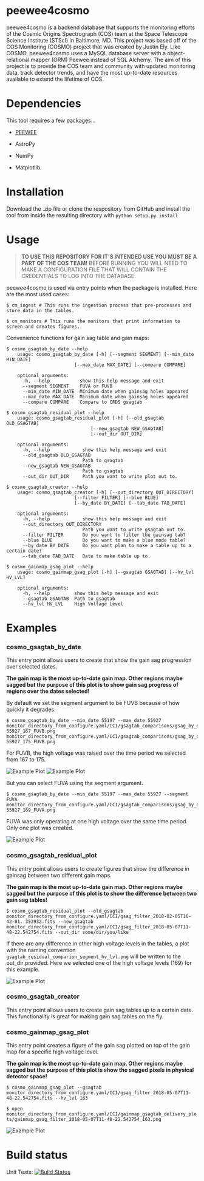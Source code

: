 # peewee4cosmo

peewee4cosmo is a backend database that supports the monitoring efforts of the Cosmic Origins Spectrograph (COS) team
at the Space Telescope Science Institute (STScI) in Baltimore, MD. This project was based off of the COS Monitoring
(COSMO) project that was created by Justin Ely. Like COSMO, peewee4cosmo uses a MySQL database server with a
object-relational mapper (ORM) Peewee instead of SQL Alchemy. The aim of this project is to provide the COS team and
community with updated monitoring data, track detector trends, and have the most up-to-date resources available to
extend the lifetime of COS.

# Dependencies

This tool requires a few packages...

* [PEEWEE](http://docs.peewee-orm.com/en/latest/)

* AstroPy

* NumPy

* Matplotlib

# Installation

Download the .zip file or clone the respository from GitHub and install the tool from inside the
resulting directory with `python setup.py install`

# Usage

> **TO USE THIS REPOSITORY FOR IT'S INTENDED USE YOU MUST BE A PART OF THE COS TEAM!**
> BEFORE RUNNING YOU WILL NEED TO MAKE A CONFIGURATION FILE THAT WILL CONTAIN THE CREDENTIALS
> TO LOG INTO THE DATABASE.

peewee4cosmo is used via entry points when the package is installed. Here are the most used cases:

`$ cm_ingest # This runs the ingestion process that pre-processes and store data in the tables.`

`$ cm_monitors # This runs the monitors that print information to screen and creates figures.`

Convenience functions for gain sag table and gain maps:

    $ cosmo_gsagtab_by_date --help
        usage: cosmo_gsagtab_by_date [-h] [--segment SEGMENT] [--min_date MIN_DATE]
                             [--max_date MAX_DATE] [--compare COMPARE]

        optional arguments:
          -h, --help           show this help message and exit
          --segment SEGMENT    FUVA or FUVB
          --min_date MIN_DATE  Minimum date when gainsag holes appeared
          --max_date MAX_DATE  Minimum date when gainsag holes appeared
          --compare COMPARE    Compare to CRDS gsagtab

    $ cosmo_gsagtab_residual_plot --help
        usage: cosmo_gsagtab_residual_plot [-h] [--old_gsagtab OLD_GSAGTAB]
                                   [--new_gsagtab NEW_GSAGTAB]
                                   [--out_dir OUT_DIR]

        optional arguments:
          -h, --help            show this help message and exit
          --old_gsagtab OLD_GSAGTAB
                                Path to gsagtab
          --new_gsagtab NEW_GSAGTAB
                                Path to gsagtab
          --out_dir OUT_DIR     Path you want to write plot out to.

    $ cosmo_gsagtab_creator --help
        usage: cosmo_gsagtab_creator [-h] [--out_directory OUT_DIRECTORY]
                             [--filter FILTER] [--blue BLUE]
                             [--by_date BY_DATE] [--tab_date TAB_DATE]

        optional arguments:
          -h, --help            show this help message and exit
          --out_directory OUT_DIRECTORY
                                Path you want to write gsagtab out to.
          --filter FILTER       Do you want to filter the gainsag tab?
          --blue BLUE           Do you want to make a blue mode table?
          --by_date BY_DATE     Do you want plan to make a table up to a certain date?
          --tab_date TAB_DATE   Date to make table up to.

    $ cosmo_gainmap_gsag_plot --help
        usage: cosmo_gainmap_gsag_plot [-h] [--gsagtab GSAGTAB] [--hv_lvl HV_LVL]

        optional arguments:
          -h, --help         show this help message and exit
          --gsagtab GSAGTAB  Path to gsagtab
          --hv_lvl HV_LVL    High Voltage Level

# Examples

### cosmo_gsagtab_by_date
This entry point allows users to create that show the gain sag progression over selected dates.


**The gain map is the most up-to-date gain map. Other regions maybe sagged but the purpose of this plot is to show gain
sag progress of regions over the dates selected!**

By default we set the segment argument to be FUVB because of how quickly it degrades.

    $ cosmo_gsagtab_by_date --min_date 55197 --max_date 55927
    monitor_directory_from_configure.yaml/CCI/gsagtab_comparisons/gsag_by_date_55197-55927_167_FUVB.png
    monitor_directory_from_configure.yaml/CCI/gsagtab_comparisons/gsag_by_date_55197-55927_175_FUVB.png

For FUVB, the high voltage was raised over the time period we selected from 167 to 175.

![Example Plot](docs/_static/gsag_by_date_55197-55927_167_FUVB.png "HV 167 FUVB over given time period.")
![Example Plot](docs/_static/gsag_by_date_55197-55927_175_FUVB.png "HV 175 FUVB over given time period.")


But you can select FUVA using the segment argument.

    $ cosmo_gsagtab_by_date --min_date 55197 --max_date 55927 --segment FUVA
    monitor_directory_from_configure.yaml/CCI/gsagtab_comparisons/gsag_by_date_55197-55927_169_FUVA.png

FUVA was only operating at one high voltage over the same time period. Only one plot was created.

![Example Plot](docs/_static/gsag_by_date_55197-55927_169_FUVA.png "HV 169 FUVA over given time period.")

### cosmo_gsagtab_residual_plot
This entry point allows users to create figures that show the difference in gainsag between two different gain maps.

**The gain map is the most up-to-date gain map. Other regions maybe sagged but the purpose of this plot is to
show the difference between two gain sag tables!**

`$ cosmo_gsagtab_residual_plot --old_gsagtab monitor_directory_from_configure.yaml/CCI/gsag_filter_2018-02-05T16-42-01.
353932.fits --new_gsagtab monitor_directory_from_configure.yaml/CCI/gsag_filter_2018-05-07T11-48-22.542754.fits
--out_dir some/dir/you/like`


If there are any difference in other high voltage levels in the tables, a plot with the naming convention
`gsagtab_residual_comparion_segment_hv_lvl.png` will be written to the out_dir provided. Here we selected one
of the high voltage levels (169) for this example.

![Example Plot](docs/_static/gsagtab_residual_comparion_FUVB_169.png "Differences in gain sag tables for FUVB 169.")


### cosmo_gsagtab_creator
This entry point allows users to create gain sag tables up to a certain date. This functionality is great for making
gain sag tables on the fly.

### cosmo_gainmap_gsag_plot
This entry point creates a figure of the gain sag plotted on top of the gain map for a specific high voltage level.

**The gain map is the most up-to-date gain map. Other regions maybe sagged but the purpose of this plot is show the sagged pixels in physical detector space!**

`$ cosmo_gainmap_gsag_plot --gsagtab monitor_directory_from_configure.yaml/CCI/gsag_filter_2018-05-07T11-48-22.542754.fits --hv_lvl 163`

`$ open monitor_directory_from_configure.yaml/CCI/gainmap_gsagtab_delivery_plots/gainmap_gsag_filter_2018-05-07T11-48-22.542754_163.png`

![Example Plot](docs/_static/gainmap_gsag_filter_2018-05-07T11-48-22.542754_163.png "Plot of gain map with gain sag overplotted for table and high voltage provided.")

# Build status

Unit Tests: [![Build Status](https://travis-ci.org/justincely/cos_monitoring.svg?branch=master)](https://travis-ci.org/mfixstsci/peewee4cosmo)

